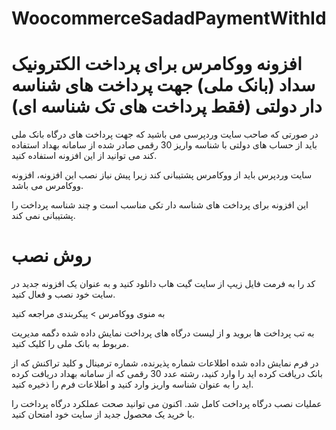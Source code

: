 # WoocommerceSadadPaymentWithId
# افزونه ووکامرس برای پرداخت الکترونیک سداد (بانک ملی) جهت پرداخت های شناسه دار دولتی (فقط پرداخت های تک شناسه ای)
در صورتی که صاحب سایت وردپرسی می باشید که جهت پرداخت های درگاه بانک ملی باید از حساب های دولتی با شناسه واریز 30 رقمی صادر شده از سامانه بهداد استفاده کند می توانید از این افزونه استفاده کنید.

سایت وردپرس باید از ووکامرس پشتیبانی کند زیرا پیش نیاز نصب این افزونه، افزونه ووکامرس می باشد.

این افزونه برای پرداخت های شناسه دار تکی مناسب است و چند شناسه پرداخت را پشتیبانی نمی کند.
# روش نصب
کد را به فرمت فایل زیپ از سایت گیت هاب دانلود کنید و به عنوان یک افزونه جدید در سایت خود نصب و فعال کنید.

به منوی ووکامرس > پیکربندی مراجعه کنید

به تب پرداخت ها بروید و از لیست درگاه های پرداخت نمایش داده شده دگمه مدیریت مربوط به بانک ملی را کلیک کنید.

در فرم نمایش داده شده اطلاعات شماره پذیرنده، شماره ترمینال و کلید تراکنش که از بانک دریافت کرده اید را وارد کنید، رشته عدد 30 رقمی که از سامانه بهداد دریافت کرده اید را به عنوان شناسه واریز وارد کنید و اطلاعات فرم را ذخیره کنید.

عملیات نصب درگاه پرداخت کامل شد. اکنون می توانید صحت عملکرد درگاه پرداخت را با خرید یک محصول جدید از سایت خود امتحان کنید.
